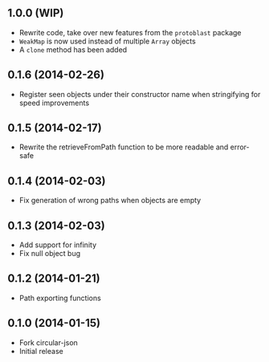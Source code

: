 ## 1.0.0 (WIP)

* Rewrite code, take over new features from the `protoblast` package
* `WeakMap` is now used instead of multiple `Array` objects
* A `clone` method has been added

## 0.1.6 (2014-02-26)

* Register seen objects under their constructor name when stringifying for speed improvements

## 0.1.5 (2014-02-17)

* Rewrite the retrieveFromPath function to be more readable and error-safe

## 0.1.4 (2014-02-03)

* Fix generation of wrong paths when objects are empty

## 0.1.3 (2014-02-03)

* Add support for infinity
* Fix null object bug

## 0.1.2 (2014-01-21)

* Path exporting functions

## 0.1.0 (2014-01-15)

* Fork circular-json
* Initial release
